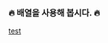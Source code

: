 ### 🔥 배열을 사용해 봅시다. 🔥 


[test](https://github.com/kldaji/PS/blob/main/intellij/kotlin/baekjoon/src/main/kotlin/step_by_step/step6/README.md)